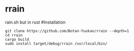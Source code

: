 # rrain
rain.sh but in rust
#Installation
```
git clone https://github.com/Botan-Yuukan/rrain --depth=1
cd rrain
cargo build
sudo install target/debug/rrain /usr/local/bin/
```
